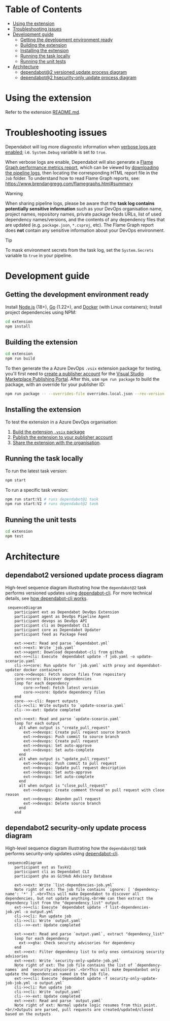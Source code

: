 # Table of Contents

- [Using the extension](#using-the-extension)
- [Troubleshooting issues](#troubleshooting-issues)
- [Development guide](#development-guide)
  - [Getting the development environment ready](#getting-the-development-environment-ready)
  - [Building the extension](#building-the-extension)
  - [Installing the extension](#installing-the-extension)
  - [Running the task locally](#running-the-task-locally)
  - [Running the unit tests](#running-the-unit-tests)
- [Architecture](#architecture)
  - [dependabot@2 versioned update process diagram](#dependabot2-versioned-update-process-diagram)
  - [dependabot@2 hsecurity-only update process diagram](#dependabot2-security-only-update-process-diagram)

# Using the extension

Refer to the extension [README.md](../extension/README.md).

# Troubleshooting issues

Dependabot will log more diagnostic information when [verbose logs are enabled](https://learn.microsoft.com/en-us/azure/devops/pipelines/troubleshooting/review-logs?view=azure-devops&tabs=windows-agent#configure-verbose-logs); i.e. `System.Debug` variable is set to `true`.

When verbose logs are enable, Dependabot will also generate a [Flame Graph performance metrics report](https://www.brendangregg.com/flamegraphs.html), which can be viewed by [downloading the pipeline logs](https://learn.microsoft.com/en-us/azure/devops/pipelines/troubleshooting/review-logs?view=azure-devops&tabs=windows-agent#view-and-download-logs), then locating the corresponding HTML report file in the `Job` folder. To understand how to read Flame Graph reports, see: <https://www.brendangregg.com/flamegraphs.html#summary>

> [!WARNING]
> When sharing pipeline logs, please be aware that the **task log contains potentially sensitive information** such as your DevOps organisation name, project names, repository names, private package feeds URLs, list of used dependency names/versions, and the contents of any dependency files that are updated (e.g. `package.json`, `*.csproj`, etc). The Flame Graph report does **not** contain any sensitive information about your DevOps environment.

> [!TIP]
> To mask environment secrets from the task log, set the `System.Secrets` variable to `true` in your pipeline.

# Development guide

## Getting the development environment ready

Install [Node.js](https://docs.docker.com/engine/install/) (18+), [Go](https://go.dev/doc/install) (1.22+), and [Docker](https://docs.docker.com/engine/install/) (with Linux containers); Install project dependencies using NPM:

```bash
cd extension
npm install
```

## Building the extension

```bash
cd extension
npm run build
```

To then generate the a Azure DevOps `.vsix` extension package for testing, you'll first need to [create a publisher account](https://learn.microsoft.com/en-us/azure/devops/extend/publish/overview?view=azure-devops#create-a-publisher) for the [Visual Studio Marketplace Publishing Portal](https://marketplace.visualstudio.com/manage/createpublisher?managePageRedirect=true). After this, use `npm run package` to build the package, with an override for your publisher ID:

```bash
npm run package -- --overrides-file overrides.local.json --rev-version --publisher your-publisher-id-here
```

## Installing the extension

To test the extension in a Azure DevOps organisation:

1. [Build the extension `.vsix` package](#building-the-extension)
2. [Publish the extension to your publisher account](https://learn.microsoft.com/en-us/azure/devops/extend/publish/overview?view=azure-devops#publish-your-extension)
3. [Share the extension with the organisation](https://learn.microsoft.com/en-us/azure/devops/extend/publish/overview?view=azure-devops#share-your-extension).

## Running the task locally

To run the latest task version:

```bash
npm start
```

To run a specific task version:

```bash
npm run start:V1 # runs dependabot@1 task
npm run start:V2 # runs dependabot@2 task
```

## Running the unit tests

```bash
cd extension
npm test
```

# Architecture

## dependabot2 versioned update process diagram

High-level sequence diagram illustrating how the `dependabot@2` task performs versioned updates using [dependabot-cli](https://github.com/dependabot/cli). For more technical details, see [how dependabot-cli works](https://github.com/dependabot/cli?tab=readme-ov-file#how-it-works).

```mermaid
 sequenceDiagram
    participant ext as Dependabot DevOps Extension
    participant agent as DevOps Pipeline Agent
    participant devops as DevOps API
    participant cli as Dependabot CLI
    participant core as Dependabot Updater
    participant feed as Package Feed

    ext->>ext: Read and parse `dependabot.yml`
    ext->>ext: Write `job.yaml`
    ext->>agent: Download dependabot-cli from github
    ext->>+cli: Execute `dependabot update -f job.yaml -o update-scenario.yaml`
    cli->>+core: Run update for `job.yaml` with proxy and dependabot-updater docker containers
    core->>devops: Fetch source files from repository
    core->>core: Discover dependencies
    loop for each dependency
        core->>feed: Fetch latest version
        core->>core: Update dependency files
    end
    core-->>-cli: Report outputs
    cli->>cli: Write outputs to `update-sceario.yaml`
    cli-->>-ext: Update completed

    ext->>ext: Read and parse `update-sceario.yaml`
    loop for each output
      alt when output is "create_pull_request"
        ext->>devops: Create pull request source branch
        ext->>devops: Push commit to source branch
        ext->>devops: Create pull request
        ext->>devops: Set auto-approve
        ext->>devops: Set auto-complete
      end
      alt when output is "update_pull_request"
        ext->>devops: Push commit to pull request
        ext->>devops: Update pull request description
        ext->>devops: Set auto-approve
        ext->>devops: Set auto-complete
      end
      alt when output is "close_pull_request"
        ext->>devops: Create comment thread on pull request with close reason
        ext->>devops: Abandon pull request
        ext->>devops: Delete source branch
      end
    end

```

## dependabot2 security-only update process diagram

High-level sequence diagram illustrating how the `dependabot@2` task performs security-only updates using [dependabot-cli](https://github.com/dependabot/cli).

```mermaid
 sequenceDiagram
    participant ext as TaskV2
    participant cli as Dependabot CLI
    participant gha as GitHub Advisory Database

    ext->>ext: Write `list-dependencies-job.yml`
    Note right of ext: The job file contains `ignore: [ 'dependency-name': '*' ]`.<br>This will make Dependabot to discover all dependencies, but not update anything.<br>We can then extract the dependency list from the "depenedency_list" output.
    ext->>+cli: Execute `dependabot update -f list-dependencies-job.yml -o output.yml`
    cli->>cli: Run update job
    cli->>cli: Write `output.yaml`
    cli-->>-ext: Update completed

    ext->>ext: Read and parse `output.yaml`, extract "dependency_list"
    loop for each dependency
      ext->>gha: Check security advisories for dependency
    end
    ext->>ext: Filter dependency list to only ones containing security advisories
    ext->>ext: Write `security-only-update-job.yml`
    Note right of ext: The job file contains the list of `dependency-names` and `security-advisories`.<br>This will make Dependanbot only update the dependencies named in the job file.
    ext->>+cli: Execute `dependabot update -f security-only-update-job-job.yml -o output.yml`
    cli->>cli: Run update job
    cli->>cli: Write `output.yaml`
    cli-->>-ext: Update completed
    ext->>ext: Read and parse `output.yaml`
    Note right of ext: Normal update logic resumes from this point.<br/>Outputs are parsed, pull requests are created/updated/closed based on the outputs
```
